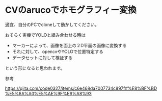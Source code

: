 # CVのarucoでホモグラフィー変換

適宜、自分のPCでcloneして動かしてください。

おそらく実機でYOLOと組み合わせる時は

- マーカーによって、画像を面上の２D平面の画像に変換する
- それに対して、opencvやYOLOで位置特定する
- データセットに対して検証する

という形になると思われます。

参考

https://qiita.com/code0327/items/c6e468da7007734c897f#%E8%BF%BD%E5%8A%A0%E5%AE%9F%E9%A8%93
